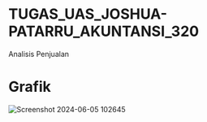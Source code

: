 # TUGAS_UAS_JOSHUA-PATARRU_AKUNTANSI_320
Analisis Penjualan

# Grafik
![Screenshot 2024-06-05 102645](https://github.com/joshuapatarru/TUGAS_UAS_JOSHUA-PATARRU_AKUNTANSI_320/assets/152599724/f302f71c-f542-4861-be84-4c9f96bbdcee)
